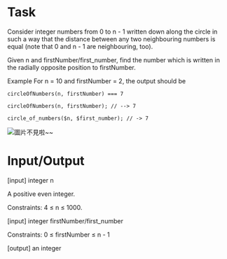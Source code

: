 # Task

Consider integer numbers from 0 to n - 1 written down along the circle in such a way that the distance between any two neighbouring numbers is equal (note that 0 and n - 1 are neighbouring, too).

Given n and firstNumber/first_number, find the number which is written in the radially opposite position to firstNumber.

Example
For n = 10 and firstNumber = 2, the output should be

    circleOfNumbers(n, firstNumber) === 7
 
    circleOfNumbers(n, firstNumber); // --> 7
    
    circle_of_numbers($n, $first_number); // -> 7

![圖片不見啦~~](https://codefightsuserpics.s3.amazonaws.com/tasks/circleOfNumbers/img/example.png?_tm=1476003938167)

# Input/Output


[input] integer n

A positive even integer.

Constraints: 4 ≤ n ≤ 1000.

[input] integer firstNumber/first_number

Constraints: 0 ≤ firstNumber ≤ n - 1

[output] an integer